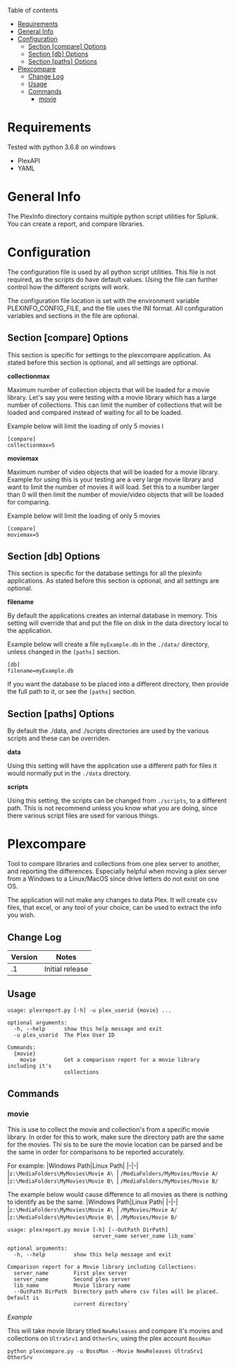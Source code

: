 Table of contents
- [Requirements](#requirements)
- [General Info](#general-info)
- [Configuration](#configuration)
  - [Section [compare] Options](#section-compare-options)
  - [Section [db] Options](#section-db-options)
  - [Section [paths] Options](#section-paths-options)
- [Plexcompare](#plexcompare)
  - [Change Log](#change-log)
  - [Usage](#usage)
  - [Commands](#commands)
    - [movie](#movie)

# Requirements
Tested with python 3.6.8 on windows
- PlexAPI
- YAML

# General Info
The PlexInfo directory contains multiple python script utilities for Splunk. You can create a report, and compare libraries.
# Configuration

The configuration file is used by all python script utilities. This file is not required, as the scripts do have default values. Using the file can further control how the different scripts will work.

The configuration file location is set with the environment variable PLEXINFO_CONFIG_FILE, and the file uses the INI format.
All configuration variables and sections in the file are optional.

## Section [compare] Options

This section is specific for settings to the plexcompare application. As stated before this section is optional, and all settings are optional.

**collectionmax**

Maximum number of collection objects that will be loaded for a movie library. Let's say you were testing with a movie library which has a large number of collections. This can limit the number of collections that will be loaded and compared instead of waiting for all to be loaded.

Example below will limit the loading of only 5 movies l
```
[compare]
collectionmax=5
```

**moviemax**

Maximum number of video objects that will be loaded for a movie library. Example for using this is your testing are a very large movie library and want to limit the number of movies it will load. Set this to a number larger than 0 will then limit the number of movie/video objects that will be loaded for comparing.

Example below will limit the loading of only 5 movies
```
[compare]
moviemax=5
```

## Section [db] Options

This section is specific for the database settings for all the plexinfo applications. As stated before this section is optional, and all settings are optional.

**filename**

By default the applications creates an internal database in memory. This setting will override that and put the file on disk in the data directory local to the application.

Example below will create a file `myExample.db` in the `./data/` directory, unless changed in the `[paths]` section.
```
[db]
filename=myExample.db
```
If you want the database to be placed into a different directory, then provide the full path to it, or see the `[paths]` section.

## Section [paths] Options

By default the ./data, and ./scripts directories are used by the various scripts and these can be overriden.

**data**

Using this setting will have the application use a different path for files it would normally put in the `./data` directory.

**scripts**

Using this setting, the scripts can be changed from `./scripts`, to a different path. This is not recommend unless you know what you are doing, since there various script files are used for various things.

# Plexcompare

Tool to compare libraries and collections from one plex server to another, and reporting the differences. Especially helpful when moving a plex server from a Windows to a Linux/MacOS since drive letters do not exist on one OS.

The application will not make any changes to data Plex. It will create csv files, that excel, or any tool of your choice, can be used to extract the info you wish.

## Change Log
| Version  | Notes |
| ------------- | ------------- |
| .1| Initial release|


## Usage
```
usage: plexreport.py [-h] -u plex_userid {movie} ...

optional arguments:
  -h, --help      show this help message and exit
  -u plex_userid  The Plex User ID

Commands:
  {movie}
    movie         Get a comparison report for a movie library including it's
                  collections
```
## Commands
### movie
This is use to collect the movie and collection's from a specific movie library.
In order for this to work, make sure the directory path are the same for the movies. Thi sis to be sure the movie location can be parsed and be the same in order for comparisons to be reported accurately.

For example:
|Windows Path|Linux Path|
|-|-|
|`z:\MediaFolders\MyMovies\Movie A\ `| `/MediaFolders/MyMovies/Movie A/`
|`z:\MediaFolders\MyMovies\Movie B\ `| `/MediaFolders/MyMovies/Movie B/`

The example below would cause difference to all movies as there is nothing to identify as be the same.
|Windows Path|Linux Path|
|-|-|
|`z:\MediaFolders\MyMovies\Movie A\ `| `/MyMovies/Movie A/`
|`z:\MediaFolders\MyMovies\Movie B\ `| `/MyMovies/Movie B/`

```
usage: plexreport.py movie [-h] [--OutPath DirPath]
                           server_name server_name lib_name`

optional arguments:
  -h, --help         show this help message and exit

Comparison report for a Movie library including Collections:
  server_name        First plex server
  server_name        Second plex server
  lib_name           Movie library name
  --OutPath DirPath  Directory path where csv files will be placed. Default is
                     current directory`
```

*Example*

This will take movie library titled `NewReleases` and compare it's movies and collections on `UltraSrv1` and `OtherSrv`, using the plex account `BossMan`
```
python plexcompare.py -u BossMan --Movie NewReleases UltraSrv1 OtherSrv
```